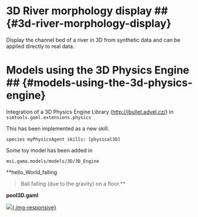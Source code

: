 

# 3D River morphology display ## {#3d-river-morphology-display}

Display the channel bed of a river in 3D from synthetic data and can be applied directly to real data.


# Models using the 3D Physics Engine ## {#models-using-the-3d-physics-engine}

Integration of a 3D Physics Engine Library (http://jbullet.advel.cz/) in `simtools.gaml.extensions.physics`

This has been implemented as a new skill.

```
species myPhysicsAgent skills: [physical3D]
```

Some toy model has been added in

```
msi.gama.models/models/3D/3D_Engine
```

**hello\_World\_falling
> Ball falling (due to the gravity) on a floor.**

**pool3D.gaml**

[![](http://gama-platform.googlecode.com/files/Pool_3D.png){.img-responsive}](http://gama-platform.googlecode.com/files/Pool_3D.mov)